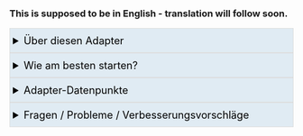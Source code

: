 ### This is supposed to be in English - translation will follow soon.
<!-- Markdown Collapsible Section, see https://gist.github.com/pierrejoubert73/902cc94d79424356a8d20be2b382e1ab -->
<details>
  <summary style="font-size:1.3em; border:1px solid #ddd; background-color:#E0EBF3; color:black; padding:10px 0 10px 5px">Über diesen Adapter</summary> <!-- Header -->
  <!-- Markdown Collapsible Section - We must have an empty line below (per link above)  -->

In unserer Heim-Automation haben wir ja diverse **Auslöser**, z.B.
 * Bewegungsmelder im Flur löst aus, 
 * ein Wandschalter wird gedrückt, 
 * eine bestimmte Zeit tritt ein (etwa 30 Minuten nach Sonnenuntergang oder Mo-Fr um 7:00)

Gleichzeitig treffen hier oft Bedingungen zu (z.B. 'Heute ist Feiertag', 'Wohnzimmer-Fenster ist offen', Helligkeit ist größer 100 Lux, etc.).

Sobald also was auslöst, und optional Bedingungen zutreffen oder nicht zutreffen, sollen Ziel-Datenpunkte (d.h. **Zielgeräte**) geschaltet werden.
Außerdem soll etwa nach ausgelöstem Bewegungungsmelder ein Timer laufen, der (sobald keine Bewegung mehr) nach der eingestellten Anzahl Sekunden die Zielgeräte wieder abschaltet.

Smart Control kümmert sich entsprechend darum und führt alles gemäß IFTTT aus.

Ziel ist, hiermit viele JavaScripts und Blockly abzulösen und eine sehr anwenderfreundliche Möglichkeit für diverse Szenarien zu bieten.

</details>
<!-- Markdown Collapsible Section - We must have an empty line below (per link above)  -->

<details>
  <summary style="font-size:1.3em; border:1px solid #ddd; background-color:#E0EBF3; color:black; padding:10px 0 10px 5px">Wie am besten starten?</summary> <!-- Header -->
  <!-- Markdown Collapsible Section - We must have an empty line below (per link above)  -->

Du gehst einfach durch die einzelnen Options-Seiten (obige Reiter) wie folgt durch:

| Reiter | Was machen |
|--------|------------|
|1. ZIELGERÄTE | Hier trägst du all deine zu schaltenden Ziel-Geräte ein, also Lampen, Radio, usw. |
|2. ZUSÄTZLICHE BEDINGUNGEN | *Optional*: Hier trägst du zusätzliche Bedingungen ein, die (nicht) zutreffen sollen, z.B.: keiner anwesend, Feiertag heute, usw. |
|3. AUSLÖSER |Hier trägst du Auslöser ein, also z.B. Bewegungsmelder, Wandschalter, etc., sowie ggf. zeitabhängige Auslöser (z.B. jeden Tag um 8:00 Uhr). |
|4. ZONEN |Hier führst du alles zusammen, in dem du alle "Zonen" definierst (z.B. Badezimmer 1.OG, Kaffeeecke, usw.) und Auslöser und zu schaltende Zielgeräte zuweist, sowie auch weitere Bedingungen zur Ausführung definierst. |
| WEITERE OPTIONEN | Hier kannst du weitere Adapter-Optionen einstellen. |

### Durch Klicken auf die jeweils dunkelblau hinterlegte Überschrift erhältst du weitere Infos zur Einstellung, Beispiel:

![image](https://github.com/Mic-M/ioBroker.smartcontrol/blob/master/admin/doc-md/img/start_show-explanation.gif?raw=true)



### Hinweis: Auswahl-Felder (Drop-Down-Menüs) in Tabellen

Auswahlfelder (Drop-Down-Menüs), die mehrere selektierbare Werte bieten, müssen "an der Seite" angeklickt werden. Dies ist ein Issue des ioBroker-Admin-Adapters, und nicht von Smart Control. [Das Issue ist gemeldet und adressiert](https://github.com/ioBroker/ioBroker.admin/issues/590) im ioBroker Admin Adapter, und wird mit dem nächsten Update kommen.

![image](https://github.com/Mic-M/ioBroker.smartcontrol/blob/master/admin/doc-md/img/start_dropdown-ani.gif?raw=true)


<br>Einfache Abhilfe: Klicke einfach auf den blauen Button links daneben, dann bekommst du einen besseren Auswahl-Dialog:

![image](https://github.com/Mic-M/ioBroker.smartcontrol/blob/master/admin/doc-md/img/start_open-dialog.png?raw=true)


</details>
<!-- Markdown Collapsible Section - We must have an empty line below (per link above)  -->

<details>
  <summary style="font-size:1.3em; border:1px solid #ddd; background-color:#E0EBF3; color:black; padding:10px 0 10px 5px">Adapter-Datenpunkte</summary> <!-- Header -->
  <!-- Markdown Collapsible Section - We must have an empty line below (per link above)  -->

### smartcontrol.x.info.astroTimes

Hier findest du alle aktuellen Astrozeiten deiner Geo-Koordinaten, die du in den ioBroker-Admin-Optionen (Schraubschlüssel oben links) eingestellt hast.

![image](https://github.com/Mic-M/ioBroker.smartcontrol/blob/master/admin/doc-md/img/start_states-astro.png?raw=true)


### smartcontrol.x.options

Hier kannst du für jede Optionen-Tabelle einzelne Zeilen an- und abschalten (Datenpunkt `active`).
<br>Zudem kannst du für alle Bewegungsmelder die Zeit in Sekunden (Datenpunkt `duration`) und die Grenze für die Helligkeit (Datenpunkt `briThreshold`) ändern.

![image](https://github.com/Mic-M/ioBroker.smartcontrol/blob/master/admin/doc-md/img/start_states-options-motion.png?raw=true)


**Bitte beachten:** Eine Änderung dieser Datenpunkte bewirkt einen Neustart der Adapter-Instanz, damit die Änderungen greifen können.

### smartcontrol.x.targetDevices

Für jede Tabellenzeile unter "1. ZIELGERÄTE" fügt der Adapter hier verknüpfte Datenpunkte hinzu. Wenn du diese Datenpunkte änderst, wird der ursprüngliche Ziel-Datenpunkt entsprechend geändert, und umgekehrt.

![image](https://github.com/Mic-M/ioBroker.smartcontrol/blob/master/admin/doc-md/img/start_states-target-devices.png?raw=true)


### smartcontrol.x.Test

Hier stehen dir Datenpunkte rein zum Testen des Adapters zur Verfügung. Diese Datenpunkte stellen keinerlei Funktionen oder Features zur Verfügung und dienen eben nur zum Testen dieses Adapters. Nach der ersten Installation einer Instanz dieses Adapters sind die Adapteroptionen mit einigen dieser Datenpunkte vorbelegt. Beginne z.B. mit dem Testen, indem du z.B. einen Auslöser-Datenpunkt aktivierst, also z.B. `smartcontrol.0.Test.trigger.Bathroom_motion` auf `true` setzt. Dann prüfst du, ob etwas ausgelöst wird (basierend auf den Einstellungen in "4. ZONEN" etc.).
<br>Das ioBroker-Log (ioBroker Admin > Log) liefert detaillierte Informationen. Für das Debugging setzt du bitte den Log-Level der Adapterinstanz auf 'debug', damit du viel mehr Informationen im Log erhältst.

![image](https://github.com/Mic-M/ioBroker.smartcontrol/blob/master/admin/doc-md/img/start_states-test.png?raw=true)

</details>
<!-- Markdown Collapsible Section - We must have an empty line below (per link above)  -->

<details>
  <summary style="font-size:1.3em; border:1px solid #ddd; background-color:#E0EBF3; color:black; padding:10px 0 10px 5px">Fragen / Probleme / Verbesserungsvorschläge</summary> <!-- Header -->
  <!-- Markdown Collapsible Section - We must have an empty line below (per link above)  -->

### Fragen zur Bedienung, etc.

Frage am besten im ioBroker-Forum, idealerweise referenzierst du @Mic so dass ich als Entwickler eine Meldung bekomme. Aktueller Forum-Thread für diesen Adapter ist hier : [ioBroker-Forum: Smart Control](https://forum.iobroker.net/topic/36728/).

### Fehler / Bug

Prüfe zunächst das ioBroker Log auf sämtliche Hinweise und gehe diesen entsprechend nach. Falls du nicht sicher bist, ob du alles richtig gemacht hast in den Adapter-Einstellungen, siehe oben -> *Du hast eine Frage*. 
<br>Falls du wirklich einen durch diesen Adapter verursachten Fehler hast:
1. Gehe zu [GitHub: Smart Control Issues](https://github.com/Mic-M/ioBroker.smartcontrol/issues) und erstelle ein neues Issue. 
2. Beschreibe **ausführlich** die Problematik und Schritt für Schritt, was du getan hast als/bevor der Fehler auftrat. Setze außerdem das Log Level des Adapters auf "Debug", reproduziere den Fehler und stelle die Logausgabe in Code-Tags im Issue ein. ioBroker schneidet Log-Zeilen ab, daher gehst du dazu bitte direkt ins Logfile (durch Klicken auf "Download Log"). 
3. Füge Screenshots hinzu, soweit möglicherweise hilfreich für mich als Entwickler
4. Füge den Adapter-Optionen-Export hinzu, sofern möglicherweise sinnvoll zur Fehlersuche für mich: Ganz oben rechts in den SmartControl-Adapter-Optionen den blauen Button "Pfeil nach unten" anklicken.

### Erweiterungungswunsch (neues Feature)

Mach am besten ein neues Github-Issue auf unter [GitHub: Smart Control Issues](https://github.com/Mic-M/ioBroker.smartcontrol/issues), in Deutsch oder Englisch. Wenn Deutsch deine Muttersprache ist, dann schreibe auch bitte in Deutsch und nicht Englisch auf Github. Das macht unsere Kommunikation deutlich einfacher und du brauchst dir keinen abbrechen :-) Nicht deutsch sprechende User können das dennoch dank Google Translate o.ä. super mitlesen und sich einbringen.


</details>
<!-- Markdown Collapsible Section - We must have an empty line below (per link above)  -->


